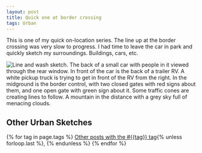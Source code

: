```yaml
---
layout: post
title: Quick one at border crossing
tags: Urban
---
```


This is one of my quick on-location series. The line up at the border crossing was very slow to progress. I had time to leave the car in park and quickly sketch my surroundings. Buildings, cars, etc.

![Line and wash sketch. The back of a small car with people in it viewed through the rear window. In front of the car is the back of a trailer RV. A white pickup truck is trying to get in front of the RV from the right. In the midground is the border control, with two closed gates with red signs about them, and one open gate with green sign about it. Some traffic cones are creating lines to follow. A mountain in the distance with a grey sky full of menacing clouds.](/images/IMG_8179.JPG)


## Other Urban Sketches

  {% for tag in page.tags %}
  <a class="post" href="/tag/{{tag}}">Other posts with the #{{tag}} tag</a>{% unless forloop.last %}, {% endunless %}
  {% endfor %}